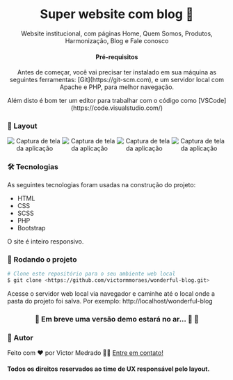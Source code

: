 <h1 align="center">
    Super website com blog 🚀
</h1>

<p align="center" id="objetivo">Website institucional, com páginas Home, Quem Somos, Produtos, Harmonização, Blog e Fale conosco</p>


<h4 align="center" id="requisitos"> Pré-requisitos </h4>

<p align="center">Antes de começar, você vai precisar ter instalado em sua máquina as seguintes ferramentas:
[Git](https://git-scm.com), e um servidor local com Apache e PHP, para melhor navegação. </p>

<p align="center">
Além disto é bom ter um editor para trabalhar com o código como [VSCode](https://code.visualstudio.com/)
</p>

### :camera_flash: Layout

<div align="center" style="display: flex; align-items: flex-start; justify-content: center;">
  <img alt="Captura de tela da aplicação" src="src/assets/home.webp">
  <img alt="Captura de tela da aplicação" src="src/assets/blog.webp">
  <img alt="Captura de tela da aplicação" src="src/assets/produtos.webp">
  <img alt="Captura de tela da aplicação" src="src/assets/menu.webp">
</div>

### 🛠 Tecnologias

As seguintes tecnologias foram usadas na construção do projeto:

- HTML
- CSS
- SCSS
- PHP
- Bootstrap

O site é inteiro responsivo.

### 🎲 Rodando o projeto

```bash
# Clone este repositório para o seu ambiente web local
$ git clone <https://github.com/victormmoraes/wonderful-blog.git>
```
Acesse o servidor web local via navegador e caminhe até o local onde a pasta do projeto foi salva. Por exemplo: http://localhost/wonderful-blog

<h3 align="center"> 
	🚧 Em breve uma versão demo estará no ar... 🚀 🚧
</h3>

### 🦸 Autor

Feito com ❤️ por Victor Medrado 👋🏽 [Entre em contato!](https://www.linkedin.com/in/victormedrado/)

#### Todos os direitos reservados ao time de UX responsável pelo layout.

